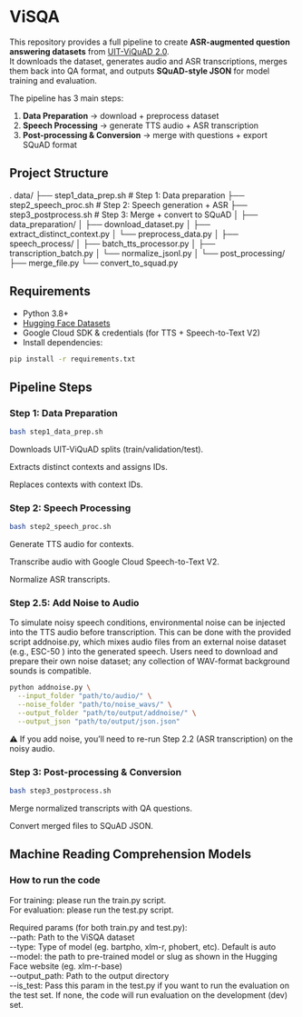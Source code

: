 # ViSQA
This repository provides a full pipeline to create **ASR-augmented question answering datasets** from [UIT-ViQuAD 2.0](https://huggingface.co/datasets/taidng/UIT-ViQuAD2.0).  
It downloads the dataset, generates audio and ASR transcriptions, merges them back into QA format, and outputs **SQuAD-style JSON** for model training and evaluation.


The pipeline has 3 main steps:  
1. **Data Preparation** → download + preprocess dataset  
2. **Speech Processing** → generate TTS audio + ASR transcription  
3. **Post-processing & Conversion** → merge with questions + export SQuAD format  

## Project Structure
.
data/
├── step1_data_prep.sh          # Step 1: Data preparation
├── step2_speech_proc.sh        # Step 2: Speech generation + ASR
├── step3_postprocess.sh        # Step 3: Merge + convert to SQuAD
│
├── data_preparation/
│   ├── download_dataset.py
│   ├── extract_distinct_context.py
│   └── preprocess_data.py
│
├── speech_process/
│   ├── batch_tts_processor.py
│   ├── transcription_batch.py
│   └── normalize_jsonl.py
│
└── post_processing/
    ├── merge_file.py
    └── convert_to_squad.py

## Requirements

- Python 3.8+
- [Hugging Face Datasets](https://huggingface.co/docs/datasets)
- Google Cloud SDK & credentials (for TTS + Speech-to-Text V2)
- Install dependencies:
```bash
pip install -r requirements.txt
```

## Pipeline Steps
### Step 1: Data Preparation

```bash
bash step1_data_prep.sh
```
Downloads UIT-ViQuAD splits (train/validation/test).

Extracts distinct contexts and assigns IDs.

Replaces contexts with context IDs.

### Step 2: Speech Processing

```bash
bash step2_speech_proc.sh
```

Generate TTS audio for contexts.

Transcribe audio with Google Cloud Speech-to-Text V2.

Normalize ASR transcripts.

### Step 2.5: Add Noise to Audio
To simulate noisy speech conditions, environmental noise can be injected into the TTS audio before transcription. This can be done with the provided script addnoise.py, which mixes audio files from an external noise dataset (e.g., ESC-50
) into the generated speech. Users need to download and prepare their own noise dataset; any collection of WAV-format background sounds is compatible.

```bash
python addnoise.py \
  --input_folder "path/to/audio/" \
  --noise_folder "path/to/noise_wavs/" \
  --output_folder "path/to/output/addnoise/" \
  --output_json "path/to/output/json.json"
```

⚠️ If you add noise, you’ll need to re-run Step 2.2 (ASR transcription) on the noisy audio.

### Step 3: Post-processing & Conversion

```bash
bash step3_postprocess.sh
```

Merge normalized transcripts with QA questions.

Convert merged files to SQuAD JSON.

## Machine Reading Comprehension Models
### How to run the code  
For training: please run the train.py script.   
For evaluation: please run the test.py script.

Required params (for both train.py and test.py):  
--path: Path to the ViSQA dataset  
--type: Type of model (eg. bartpho, xlm-r, phobert, etc). Default is auto   
--model: the path to pre-trained model or slug as shown in the Hugging Face website (eg. xlm-r-base)   
--output_path: Path to the output directory   
--is_test: Pass this param in the test.py if you want to run the evaluation on the test set. If none, the code will run evaluation on the development (dev) set.   


<!-- ```
python addnoise.py \\
  --input_folder "./val_context" \\
  --noise_folder "./ESC-50-master/audio" \\
  --output_folder "./val_context_addnoise" \\
  --output_json "./noise_json/noise_json.json"
``` -->
